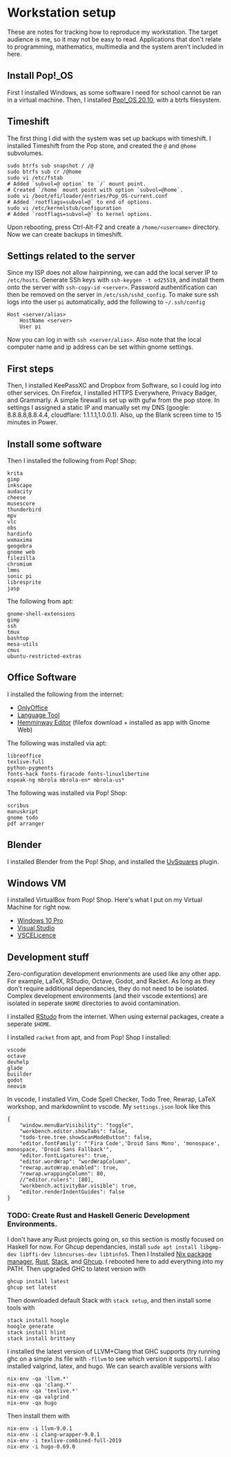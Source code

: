 # Workstation setup

These are notes for tracking how to reproduce my workstation. The target audience is me, so it may not be easy to read. Applications that don't relate to programming, mathematics, multimedia and the system aren't included in here.

## Install Pop!_OS

First I installed Windows, as some software I need for school cannot be ran in a virtual machine. Then, I installed [Pop!_OS 20.10](https://pop.system76.com/), with a btrfs filesystem.

## Timeshift

The first thing I did with the system was set up backups with timeshift. I installed Timeshift from the Pop store, and created the `@` and `@home` subvolumes.

```
sudo btrfs sub snapshot / /@
sudo btrfs sub cr /@home
sudo vi /etc/fstab
# Added `subvol=@ option` to `/` mount point.
# Created `/home` mount point with option `subvol=@home`.
sudo vi /boot/efi/loader/entries/Pop_OS-current.conf
# Added `rootflags=subvol=@` to end of options.
sudo vi /etc/kernelstub/configuration
# Added `rootflags=subvol=@` to kernel options.
```

Upon rebooting, press Ctrl-Alt-F2 and create a `/home/<username>` directory. Now we can create backups in timeshift.

## Settings related to the server

Since my ISP does not allow hairpinning, we can add the local server IP to `/etc/hosts`. Generate SSh keys with `ssh-keygen -t ed25519`, and install them onto the server with `ssh-copy-id <server>`. Password authentification can then be removed on the server in `/etc/ssh/sshd_config`. To make sure ssh logs into the user `pi` automatically, add the following to `~/.ssh/config`

```
Host <server/alias>
    HostName <server>
    User pi
```

Now you can log in with `ssh <server/alias>`. Also note that the local computer name and ip address can be set within gnome settings.

## First steps

Then, I installed KeePassXC and Dropbox from Software, so I could log into other services. On Firefox, I installed HTTPS Everywhere, Privacy Badger, and Grammarly. A simple firewall is set up with gufw from the pop store. In settings I assigned a static IP and manually set my DNS (google: 8.8.8.8,8.8.4.4, cloudflare: 1.1.1.1,1.0.0.1). Also, up the Blank screen time to 15 minutes in Power.

## Install some software

Then I installed the following from Pop! Shop:

```
krita
gimp
inkscape
audacity
cheese
musescore
thunderbird
mpv
vlc
obs
hardinfo
wxmaxima
geogebra
gnome web
filezilla
chromium
lmms
sonic pi
libresprite
jasp
```

The following from apt:

```
gnome-shell-extensions
gimp
ssh
tmux
bashtop
mesa-utils
cmus
ubuntu-restricted-extras
```

## Office Software

I installed the following from the internet:

* [OnlyOffice](https://www.onlyoffice.com/)
* [Language Tool](https://languagetool.org/)
* [Hemminway Editor](http://www.hemingwayapp.com/) (filefox download + installed as app with Gnome Web)

The following was installed via apt:

```
libreoffice
texlive-full
python-pygments
fonts-hack fonts-firacode fonts-linuxlibertine
espeak-ng mbrola mbrola-en* mbrola-us*
```

The following was installed via Pop! Shop:

```
scribus
manuskript
gnome todo
pdf arranger
```

## Blender

I installed Blender from the Pop! Shop, and installed the [UvSquares](https://github.com/Radivarig/UvSquares) plugin.

## Windows VM

I installed VirtualBox from Pop! Shop. Here's what I put on my Virtual Machine for right now.

* [Windows 10 Pro](https://www.microsoft.com/en-ca/software-download/windows10ISO)
* [Visual Studio](https://visualstudio.microsoft.com/vs/community/)
* [VSCELicence](https://github.com/beatcracker/VSCELicense)

## Development stuff

Zero-configuration development envrionments are used like any other app. For example, LaTeX, RStudio, Octave, Godot, and Racket. As long as they don't require additional dependancies, they do not need to be isolated. Complex development environments (and their vscode extentions) are isolated in seperate `$HOME` directories to avoid contamination.

I installed [RStudo](https://rstudio.com/products/rstudio/) from the internet. When using external packages, create a seperate `$HOME`.

I installed `racket` from apt, and from Pop! Shop I installed:

```
vscode
octave
devhelp
glade
buiilder
godot
neovim
```

In vscode, I installed Vim, Code Spell Checker, Todo Tree, Rewrap, LaTeX workshop, and markdownlint to vscode. My `settings.json` look like this

```
{
    "window.menuBarVisibility": "toggle",
    "workbench.editor.showTabs": false,
    "todo-tree.tree.showScanModeButton": false,
    "editor.fontFamily": "'Fira Code','Droid Sans Mono', 'monospace', monospace, 'Droid Sans Fallback'",
    "editor.fontLigatures": true,
    "editor.wordWrap": "wordWrapColumn",
    "rewrap.autoWrap.enabled": true,
    "rewrap.wrappingColumn": 80,
    //"editor.rulers": [80],
    "workbench.activityBar.visible": true,
    "editor.renderIndentGuides": false
}
```

### TODO: Create Rust and Haskell Generic Development Environments.

I don't have any Rust projects going on, so this section is mostly focused on Haskell for now. For Ghcup dependancies, install `sudo apt install libgmp-dev libffi-dev libncurses-dev libtinfo5`. Then I Installed [Nix package manager](https://nixos.org/nix/), [Rust](https://rustup.rs/), [Stack](https://haskellstack.org), and [Ghcup](https://haskell.org/ghcup/). I rebooted here to add everything into my PATH. Then upgraded GHC to latest version with

```
ghcup install latest
ghcup set latest
```

Then downloaded default Stack with `stack setup`, and then install some tools with

```
stack install hoogle
hoogle generate
stack install hlint
stack install brittany
```

I installed the latest version of LLVM+Clang that GHC supports (try running ghc on a simple .hs file with `-fllvm` to see which version it supports). I also installed valgrind, latex, and hugo. We can search avalible versions with

```
nix-env -qa 'llvm.*'
nix-env -qa 'clang.*'
nix-env -qa 'texlive.*'
nix-env -qa valgrind
nix-env -qa hugo
```

Then install them with

```
nix-env -i llvm-9.0.1
nix-env -i clang-wrapper-9.0.1
nix-env -i texlive-combined-full-2019
nix-env -i hugo-0.69.0
```